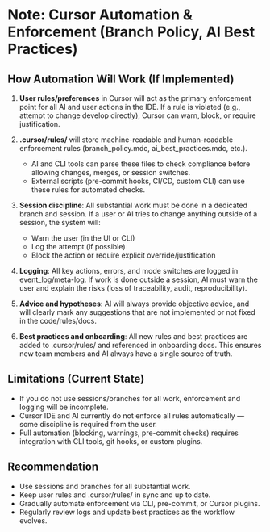 # Note: Cursor Automation & Enforcement (Branch Policy, AI Best Practices)

## How Automation Will Work (If Implemented)

1. **User rules/preferences** in Cursor will act as the primary enforcement point for all AI and user actions in the IDE. If a rule is violated (e.g., attempt to change develop directly), Cursor can warn, block, or require justification.

2. **.cursor/rules/** will store machine-readable and human-readable enforcement rules (branch_policy.mdc, ai_best_practices.mdc, etc.).
   - AI and CLI tools can parse these files to check compliance before allowing changes, merges, or session switches.
   - External scripts (pre-commit hooks, CI/CD, custom CLI) can use these rules for automated checks.

3. **Session discipline**: All substantial work must be done in a dedicated branch and session. If a user or AI tries to change anything outside of a session, the system will:
   - Warn the user (in the UI or CLI)
   - Log the attempt (if possible)
   - Block the action or require explicit override/justification

4. **Logging**: All key actions, errors, and mode switches are logged in event_log/meta-log. If work is done outside a session, AI must warn the user and explain the risks (loss of traceability, audit, reproducibility).

5. **Advice and hypotheses**: AI will always provide objective advice, and will clearly mark any suggestions that are not implemented or not fixed in the code/rules/docs.

6. **Best practices and onboarding**: All new rules and best practices are added to .cursor/rules/ and referenced in onboarding docs. This ensures new team members and AI always have a single source of truth.

## Limitations (Current State)
- If you do not use sessions/branches for all work, enforcement and logging will be incomplete.
- Cursor IDE and AI currently do not enforce all rules automatically — some discipline is required from the user.
- Full automation (blocking, warnings, pre-commit checks) requires integration with CLI tools, git hooks, or custom plugins.

## Recommendation
- Use sessions and branches for all substantial work.
- Keep user rules and .cursor/rules/ in sync and up to date.
- Gradually automate enforcement via CLI, pre-commit, or Cursor plugins.
- Regularly review logs and update best practices as the workflow evolves. 